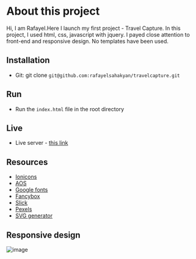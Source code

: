 # About this project

Hi, I am Rafayel.Here I launch my first project - Travel Capture. In this project, I used html, css, javascript with jquery. I payed close attention to front-end and responsive design. No templates have been used. 

## Installation
* Git: git clone `git@github.com:rafayelsahakyan/travelcapture.git`

## Run
* Run the `index.html` file in the root directory

## Live
* Live server - [this link](https://rafayelsahakyan.github.io/travelcapture/)

## Resources
* [Ionicons](https://ionicons.com/)
* [AOS](https://michalsnik.github.io/aos/)
* [Google fonts](https://fonts.google.com/)
* [Fancybox](https://fancyapps.com/fancybox/)
* [Slick](https://kenwheeler.github.io/slick/)
* [Pexels](https://www.pexels.com/ru-ru/)
* [SVG generator](https://smooth.ie/blogs/news/svg-wavey-transitions-between-sections)

## Responsive design
![image](https://www.linkpicture.com/q/iphone.png)